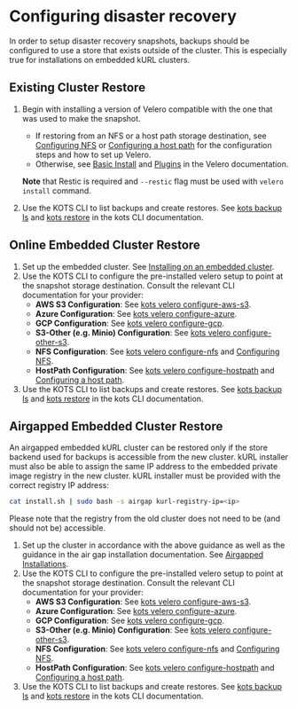 # Configuring disaster recovery

In order to setup disaster recovery snapshots, backups should be configured to use a store that exists outside of the cluster.
This is especially true for installations on embedded kURL clusters.

## Existing Cluster Restore

1. Begin with installing a version of Velero compatible with the one that was used to make the snapshot.
    * If restoring from an NFS or a host path storage destination, see [Configuring NFS](snapshots-configuring-nfs) or [Configuring a host path](snapshots-configuring-hostpath) for the configuration steps and how to set up Velero.
    * Otherwise, see [Basic Install](https://velero.io/docs/v1.5/basic-install/) and [Plugins](https://velero.io/plugins/) in the Velero documentation.

    **Note** that Restic is required and `--restic` flag must be used with `velero install` command.

1. Use the KOTS CLI to list backups and create restores. See [kots backup ls](https://kots.io/kots-cli/backup/ls/) and [kots restore](https://kots.io/kots-cli/restore/) in the kots CLI documentation.

## Online Embedded Cluster Restore

1. Set up the embedded cluster. See [Installing on an embedded cluster](installing-embedded-cluster).
1. Use the KOTS CLI to configure the pre-installed velero setup to point at the snapshot storage destination.
    Consult the relevant CLI documentation for your provider:
    * **AWS S3 Configuration**: See [kots velero configure-aws-s3](https://kots.io/kots-cli/velero/configure-aws-s3/).
    * **Azure Configuration**: See [kots velero configure-azure](https://kots.io/kots-cli/velero/configure-azure/).
    * **GCP Configuration**: See [kots velero configure-gcp](https://kots.io/kots-cli/velero/configure-gcp/).
    * **S3-Other (e.g. Minio) Configuration**: See [kots velero configure-other-s3](https://kots.io/kots-cli/velero/configure-other-s3/).
    * **NFS Configuration**: See [kots velero configure-nfs](https://kots.io/kots-cli/velero/configure-nfs/) and [Configuring NFS](snapshots-configuring-nfs).
    * **HostPath Configuration**: See [kots velero configure-hostpath](https://kots.io/kots-cli/velero/configure-hostpath/) and [Configuring a host path](snapshots-configuring-hostpath).
1. Use the KOTS CLI to list backups and create restores. See [kots backup ls](https://kots.io/kots-cli/backup/ls/) and [kots restore](https://kots.io/kots-cli/restore/) in the kots CLI documentation.

## Airgapped Embedded Cluster Restore

An airgapped embedded kURL cluster can be restored only if the store backend used for backups is accessible from the new cluster.
kURL installer must also be able to assign the same IP address to the embedded private image registry in the new cluster.
kURL installer must be provided with the correct registry IP address:

```bash
cat install.sh | sudo bash -s airgap kurl-registry-ip=<ip>
```

Please note that the registry from the old cluster does not need to be (and should not be) accessible.

1. Set up the cluster in accordance with the above guidance as well as the guidance in the air gap installation documentation. See [Airgapped Installations](installing-embedded-cluster#airgapped-installations).
1. Use the KOTS CLI to configure the pre-installed velero setup to point at the snapshot storage destination.
    Consult the relevant CLI documentation for your provider:
    * **AWS S3 Configuration**: See [kots velero configure-aws-s3](https://kots.io/kots-cli/velero/configure-aws-s3/).
    * **Azure Configuration**: See [kots velero configure-azure](https://kots.io/kots-cli/velero/configure-azure/).
    * **GCP Configuration**: See [kots velero configure-gcp](https://kots.io/kots-cli/velero/configure-gcp/).
    * **S3-Other (e.g. Minio) Configuration**: See [kots velero configure-other-s3](https://kots.io/kots-cli/velero/configure-other-s3/).
    * **NFS Configuration**: See [kots velero configure-nfs](https://kots.io/kots-cli/velero/configure-nfs/) and [Configuring NFS](snapshots-configuring-nfs).
    * **HostPath Configuration**: See [kots velero configure-hostpath](https://kots.io/kots-cli/velero/configure-hostpath/) and [Configuring a host path](snapshots-configuring-hostpath).
1. Use the KOTS CLI to list backups and create restores. See [kots backup ls](https://kots.io/kots-cli/backup/ls/) and [kots restore](https://kots.io/kots-cli/restore/) in the kots CLI documentation.
